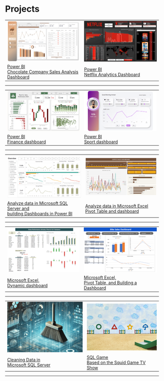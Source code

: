 # Projects

<table>

<tr>
<td>
<a href="https://github.com/VictoriaStetskevych/projects/tree/main/PowerBI/05_power_bi_sales_chocolate">
  <img src="https://github.com/VictoriaStetskevych/projects/blob/main/PowerBI/05_power_bi_sales_chocolate/Dashboard.png?raw=true">
</a>
</td>
<td>
<a href="https://github.com/VictoriaStetskevych/projects/tree/main/PowerBI/04_power_bi_netflix">
  <img src="https://github.com/VictoriaStetskevych/projects/blob/main/PowerBI/04_power_bi_netflix/images/04_image.png?raw=true">
</a>
</td>
</tr>

<tr>
<td>
<a href="https://github.com/VictoriaStetskevych/projects/tree/main/PowerBI/05_power_bi_sales_chocolate">Power BI<br>Chocolate Company Sales Analysis Dashboard</a><br>
</td>
<td>
<a href="https://github.com/VictoriaStetskevych/projects/tree/main/PowerBI/04_power_bi_netflix"> Power BI <br> Netflix Analytics Dashboard</a><br>
</td>
</tr>
</table>
<hr>






<table>

<tr>
<td>
<a href="https://github.com/VictoriaStetskevych/projects/tree/main/PowerBI/03_power_bi_finance_dashboard">
  <img src="https://github.com/VictoriaStetskevych/projects/blob/main/PowerBI/03_power_bi_finance_dashboard/02_finance_image.png?raw=true">
</a>
</td>
<td>
<a href="https://github.com/VictoriaStetskevych/projects/blob/main/PowerBI/02_power_bi_sport_dashboard">
  <img src="https://github.com/VictoriaStetskevych/projects/blob/main/PowerBI/02_power_bi_sport_dashboard/01_sport_image.png?raw=true">
</a>
</td>
</tr>

<tr>
<td>
<a href="https://github.com/VictoriaStetskevych/projects/tree/main/PowerBI/03_power_bi_finance_dashboard"> Power BI <br> Finance dashboard</a><br>
</td>
<td>
<a href="https://github.com/VictoriaStetskevych/projects/tree/main/PowerBI/02_power_bi_sport_dashboard"> Power BI <br> Sport dashboard</a><br>
</td>
</tr>
</table>
<hr>

<table>

<tr>
<td>
<a href="https://github.com/VictoriaStetskevych/projects/blob/main/PowerBI/01_sql_powerBI_dashboard_ali_ahmad">
  <img src="https://github.com/VictoriaStetskevych/projects/blob/main/PowerBI/01_sql_powerBI_dashboard_ali_ahmad/images/dashboard_resize.png?raw=true">
</a>
</td>
<td>
<a href="https://github.com/VictoriaStetskevych/projects/blob/main/Excel/03_excel_dashboard_coffee_sales_mo_chen">
  <img src="https://github.com/VictoriaStetskevych/projects/blob/main/Excel/03_excel_dashboard_coffee_sales_mo_chen/images/34_dashboard_image.png?raw=true" >
</a>
</td>
</tr>

<tr>
<td >
<a href="https://github.com/VictoriaStetskevych/projects/blob/main/PowerBI/01_sql_powerBI_dashboard_ali_ahmad"> Analyze data in Microsoft SQL Server and <br> building Dashboards in Power BI</a><br>
</td>
<td>
<a href="https://github.com/VictoriaStetskevych/projects/blob/main/Excel/03_excel_dashboard_coffee_sales_mo_chen"> Analyze data in Microsoft Excel <br> Pivot Table and <dr> dashboard</a><br>
</td>
</tr>
</table>
<hr>

<table>

<tr>
<td>
<a href="https://github.com/VictoriaStetskevych/projects/blob/main/Excel/02_excel_dynamic_dashboard_leila_gharani">
  <img src="https://github.com/VictoriaStetskevych/projects/blob/main/Excel/02_excel_dynamic_dashboard_leila_gharani/images/15_result.png?raw=true">
</a>
</td>
<td>
<a href="https://github.com/VictoriaStetskevych/projects/blob/main/Excel/01_excel_bike_sales_alex_the_analyst">
  <img src="https://github.com/VictoriaStetskevych/projects/blob/main/Excel/01_excel_bike_sales_alex_the_analyst/images/13_dashboards.png?raw=true" >
</a>
</td>
</tr>

<tr>
<td >
<a href="https://github.com/VictoriaStetskevych/projects/blob/main/Excel/02_excel_dynamic_dashboard_leila_gharani"> Microsoft Excel, <br> Dynamic dashboard</a><br>
</td>
<td>
<a href="https://github.com/VictoriaStetskevych/projects/blob/main/Excel/01_excel_bike_sales_alex_the_analyst"> Microsoft Excel, <br> Pivot Table, and <dr> Building a Dashboard</a><br>
</td>
</tr>
</table>
<hr>


<table>

<tr>
<td>
<a href="https://github.com/VictoriaStetskevych/projects/blob/main/SQL/01_sql_layoffs_alex_the_analyst">
  <img src="https://github.com/VictoriaStetskevych/media_library/blob/main/different_images/clean_data.jpg?raw=true"> 
</a>
</td>
<td>
<a href="https://github.com/VictoriaStetskevych/projects/blob/main/SQL/03_sql_squid_game">
  <img src="https://github.com/VictoriaStetskevych/projects/blob/main/SQL/03_sql_squid_game/images/03_squid_game_wallpaper.jpg?raw=true" >
</a>
</td>
</tr>

<tr>
<td >
<a href="https://github.com/VictoriaStetskevych/projects/blob/main/SQL/01_sql_layoffs_alex_the_analyst"> Cleaning Data in<br> Microsoft SQL Server</a><br>
</td>
<td>
<a href="https://github.com/VictoriaStetskevych/projects/blob/main/SQL/03_sql_squid_game"> SQL Game<br> Based on the Squid Game TV Show</a><br>
</td>
</tr>
</table>
<hr>

